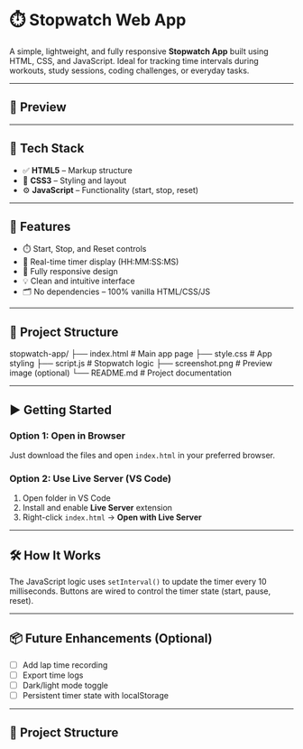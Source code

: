 # ⏱️ Stopwatch Web App

A simple, lightweight, and fully responsive **Stopwatch App** built using HTML, CSS, and JavaScript. Ideal for tracking time intervals during workouts, study sessions, coding challenges, or everyday tasks.

---

## 📸 Preview

---

## 🧰 Tech Stack

- ✅ **HTML5** – Markup structure
- 🎨 **CSS3** – Styling and layout
- ⚙️ **JavaScript** – Functionality (start, stop, reset)

---

## 🚀 Features

- ⏱️ Start, Stop, and Reset controls  
- 🧮 Real-time timer display (HH:MM:SS:MS)  
- 📱 Fully responsive design  
- 💡 Clean and intuitive interface  
- 🗂️ No dependencies – 100% vanilla HTML/CSS/JS

---

## 📁 Project Structure

stopwatch-app/
├── index.html # Main app page
├── style.css # App styling
├── script.js # Stopwatch logic
├── screenshot.png # Preview image (optional)
└── README.md # Project documentation


---

## ▶️ Getting Started

### Option 1: Open in Browser

Just download the files and open `index.html` in your preferred browser.

### Option 2: Use Live Server (VS Code)

1. Open folder in VS Code  
2. Install and enable **Live Server** extension  
3. Right-click `index.html` → **Open with Live Server**

---

## 🛠️ How It Works

The JavaScript logic uses `setInterval()` to update the timer every 10 milliseconds. Buttons are wired to control the timer state (start, pause, reset).

---

## 📦 Future Enhancements (Optional)

- [ ] Add lap time recording  
- [ ] Export time logs  
- [ ] Dark/light mode toggle  
- [ ] Persistent timer state with localStorage

---
## 📁 Project Structure

